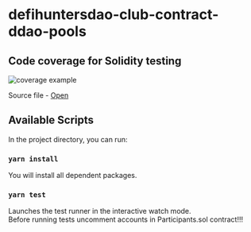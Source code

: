 # defihuntersdao-club-contract-ddao-pools

## Code coverage for Solidity testing

![coverage example][1]

[1]: https://gateway.pinata.cloud/ipfs/QmerDkzCe2QPzwSDtJTkN6dTFsLtf3FBrBmFRRG9G8FjBC?preview=1

Source file - [Open](https://gateway.pinata.cloud/ipfs/QmerDkzCe2QPzwSDtJTkN6dTFsLtf3FBrBmFRRG9G8FjBC?preview=1)

## Available Scripts

In the project directory, you can run:

### `yarn install`

You will install all dependent packages.

### `yarn test`

Launches the test runner in the interactive watch mode.\
Before running tests uncomment accounts in Participants.sol contract!!!
